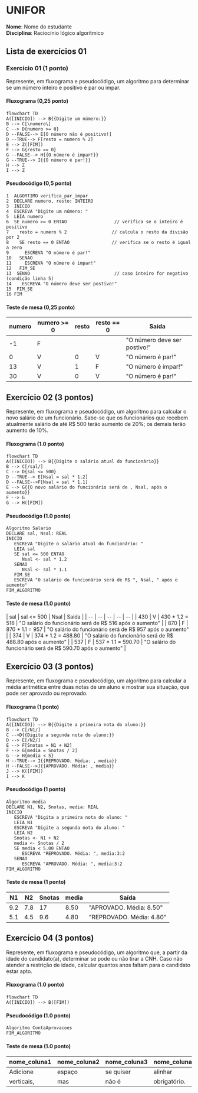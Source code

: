 
# UNIFOR
**Nome**: Nome do estudante <br>
**Disciplina**: Raciocínio lógico algorítmico

## Lista de exercícios 01

### Exercício 01 (1 ponto)
Represente, em fluxograma e pseudocódigo, um algoritmo para determinar se um número inteiro e positivo é par ou impar.

#### Fluxograma (0,25 ponto)

```mermaid
flowchart TD
A([INICIO]) --> B{{Digite um número:}}
B --> C[\numero\]
C --> D{numero >= 0}
D --FALSE--> E[O número não é positivo!]
D --TRUE--> F[resto = numero % 2]
E --> Z([FIM])
F --> G{resto == 0}
G --FALSE--> H{{O número é impar!}}
G --TRUE--> I{{O número é par!}}
H --> Z
I --> Z
```

#### Pseudocódigo (0,5 ponto)
```
1  ALGORTIMO verifica_par_impar
2  DECLARE numero, resto: INTEIRO
3  INICIO
4  ESCREVA "Digite um número: "
5  LEIA numero
6  SE numero >= 0 ENTAO                  // verifica se o inteiro é positivo
7    resto = numero % 2                 // calcula o resto da divisão por 2
8    SE resto == 0 ENTAO                // verifica se o resto é igual a zero
9      ESCREVA "O número é par!"
10   SENAO
11     ESCREVA "O número é impar!"
12   FIM_SE
13  SENAO                                // caso inteiro for negativo (condição linha 5)
14    ESCREVA "O número deve ser postivo!"
15  FIM_SE
16 FIM
```

#### Teste de mesa (0,25 ponto)
| numero | numero >= 0 | resto | resto == 0 | Saída |
| -- | -- | -- | -- | -- | 
| -1 | F |   |   | "O número deve ser postivo!" |
| 0  | V | 0 | V | "O número é par!" |
| 13 | V | 1 | F | "O número é impar!" |
| 30 | V | 0 | V | "O número é par!" |

## Exercício 02 (3 pontos)
Represente, em fluxograma e pseudocódigo, um algoritmo para calcular o novo salário de um funcionário. 
Sabe-se que os funcionários que recebem atualmente salário de até R$ 500 terão aumento de 20%; os demais terão aumento de 10%.

#### Fluxograma (1.0 ponto)

```mermaid
flowchart TD
A([INICIO]) --> B{{Digite o salário atual do funcionário}}
B --> C[/sal/]
C --> D{sal <= 500}
D --TRUE--> E[Nsal = sal * 1.2]
D --FALSE-->F[Nsal = sal * 1.1]
E --> G{{O novo salário do funcionário será de , Nsal, após o aumento}}
F --> G
G --> H([FIM]) 
```

#### Pseudocódigo (1.0 ponto)

```
Algoritmo Salario
DECLARE sal, Nsal: REAL
INICIO
   ESCREVA "Digite o salário atual do funcionário: "
   LEIA sal
   SE sal <= 500 ENTAO
      Nsal <- sal * 1.2
   SENAO
      Nsal <- sal * 1.1
   FIM_SE
   ESCREVA "O salário do funcionário será de R$ ", Nsal, " após o aumento"
FIM_ALGORITMO
```

#### Teste de mesa (1.0 ponto)

| sal | sal <= 500 | Nsal | Saída |
| -- | -- | -- | -- | -- | 
| 430 | V | 430 * 1.2 = 516  | "O salário do funcionário será de R$ 516 após o aumento" |
| 870 | F | 870 * 1.1 = 957  | "O salário do funcionário será de R$ 957 após o aumento" |
| 374 | V | 374 * 1.2 = 488.80 | "O salário do funcionário será de R$ 488.80 após o aumento" |
| 537 | F | 537 * 1.1 = 590.70 | "O salário do funcionário será de R$ 590.70 após o aumento" |

## Exercício 03 (3 pontos)
Represente, em fluxograma e pseudocódigo, um algoritmo para calcular a média aritmética entre duas notas de um aluno e mostrar sua situação, que pode ser aprovado ou reprovado.

#### Fluxograma (1 ponto)

```mermaid
flowchart TD
A([INICIO]) --> B{{Digite a primeira nota do aluno:}}
B --> C[/N1/] 
C -->D{{Digite a segunda nota do aluno:}}
D --> E[/N2/]
E --> F[Snotas = N1 + N2]
F --> G[media = Snotas / 2]
G --> H{media < 5}
H --TRUE--> I{{REPROVADO. Média: , media}}
H --FALSE-->J{{APROVADO. Média: , media}}
J --> K([FIM])
I --> K

```

#### Pseudocódigo (1 ponto)

```
Algoritmo media
DECLARE N1, N2, Snotas, media: REAL
INICIO
   ESCREVA "Digita a primeira nota do aluno: "
   LEIA N1
   ESCREVA "Digite a segunda nota do aluno: "
   LEIA N2
   Snotas <- N1 + N2
   media <- Snotas / 2
   SE media < 5.00 ENTAO
      ESCREVA "REPROVADO. Média: ", media:3:2
   SENAO
      ESCREVA "APROVADO. Média: ", media:3:2
FIM_ALGORITMO
```

#### Teste de mesa (1 ponto)

| N1  | N2  | Snotas | media |        Saída           | 
| --  | --  |   --   |   --  |          --            | 
| 9.2 | 7.8 |   17   | 8.50  | "APROVADO. Média: 8.50"|
| 5.1 | 4.5 |   9.6  | 4.80  |"REPROVADO. Média: 4.80"|

## Exercício 04 (3 pontos)
Represente, em fluxograma e pseudocódigo, um algoritmo que, a partir da idade do candidato(a), determinar se pode ou não tirar a CNH. 
Caso não atender a restrição de idade, calcular quantos anos faltam para o candidato estar apto.

#### Fluxograma (1.0 ponto)

```mermaid
flowchart TD
A([INICIO]) --> B([FIM])
```

#### Pseudocódigo (1.0 ponto)

```
Algoritmo ContaAprovacoes
FIM_ALGORITMO
```

#### Teste de mesa (1.0 ponto)

| nome_coluna1 | nome_coluna2 | nome_coluna3 | nome_coluna4 | nome_coluna5 | 
|      --      |      --      |      --      |      --      |      --      | 
| Adicione     | espaço       | se quiser    |  alinhar     | as barras    |
| verticais,   | mas          | não é        | obrigatório. | Entendido ?  |
